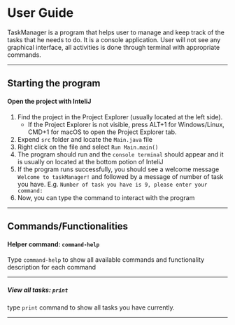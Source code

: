 # User Guide
TaskManager is a program that helps user to manage and keep track of the tasks that he needs to do. It is a console application. User will not see any graphical interface, all activities is done through terminal with appropriate commands.

----

## Starting the program

#### Open the project with InteliJ
  1. Find the project in the Project Explorer (usually located at the left side).
      - If the Project Explorer is not visible, press ALT+1 for Windows/Linux, CMD+1 for macOS to open the Project Explorer tab.
  2. Expend `src` folder and locate the `Main.java` file
  3. Right click on the file and select `Run Main.main()`
  4. The program should run and the `console terminal` should appear and it is usually on located at the bottom potion of InteliJ
  5. If the program runs successfully, you should see a welcome message `Welcome to taskManager!` and followed by a message of number of task you have. E.g. `Number of task you have is 9, please enter your command: `
  6. Now, you can type the command to interact with the program
----

## Commands/Functionalities
#### Helper command: `command-help`
Type `command-help` to show all available commands and functionality description for each command

----
##### View all tasks: `print`
type `print` command to show all tasks you have currently.

----
#####
